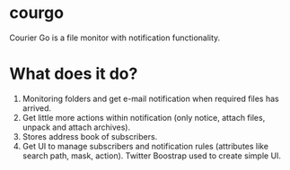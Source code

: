 # courgo
Courier Go is a file monitor with notification functionality.

# What does it do?
1. Monitoring folders and get e-mail notification when required files has arrived.
2. Get little more actions within notification (only notice, attach files, unpack and attach archives).
3. Stores address book of subscribers.
4. Get UI to manage subscribers and notification rules (attributes like search path, mask, action). Twitter Boostrap used to create simple UI.

